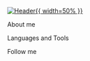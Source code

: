 [![Header](https://github.com/Andrrii/Andrrii/blob/main/assets/Mem.gif){{ width=50% }}](https://github.com/Andrrii/)

About me

Languages and Tools

Follow me